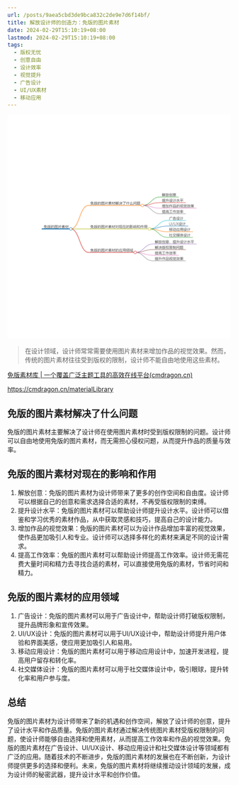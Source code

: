 ```yaml
---
url: /posts/9aea5cbd3de9bca832c2de9e7d6f14bf/
title: 解放设计师的创造力：免版的图片素材
date: 2024-02-29T15:10:19+08:00
lastmod: 2024-02-29T15:10:19+08:00
tags:
  - 版权无忧
  - 创意自由
  - 设计效率
  - 视觉提升
  - 广告设计
  - UI/UX素材
  - 移动应用
---
```



<img src="/images/2024_02_29 15_09_38.png" title="2024_02_29 15_09_38.png" alt="2024_02_29 15_09_38.png"/>


> 在设计领域，设计师常常需要使用图片素材来增加作品的视觉效果。然而，传统的图片素材往往受到版权的限制，设计师不能自由地使用这些素材。

[免版素材库 | 一个覆盖广泛主题工具的高效在线平台(cmdragon.cn)](https://cmdragon.cn/materialLibrary)

https://cmdragon.cn/materialLibrary

## 免版的图片素材解决了什么问题

免版的图片素材主要解决了设计师在使用图片素材时受到版权限制的问题。设计师可以自由地使用免版的图片素材，而无需担心侵权问题，从而提升作品的质量与效率。

## 免版的图片素材对现在的影响和作用

1. 解放创意：免版的图片素材为设计师带来了更多的创作空间和自由度。设计师可以根据自己的创意和需求选择合适的素材，不再受版权限制的束缚。
2. 提升设计水平：免版的图片素材可以帮助设计师提升设计水平。设计师可以借鉴和学习优秀的素材作品，从中获取灵感和技巧，提高自己的设计能力。
3. 增加作品的视觉效果：免版的图片素材可以为设计作品增加丰富的视觉效果，使作品更加吸引人和专业。设计师可以选择多样化的素材来满足不同的设计需求。
4. 提高工作效率：免版的图片素材可以帮助设计师提高工作效率。设计师无需花费大量时间和精力去寻找合适的素材，可以直接使用免版的素材，节省时间和精力。

## 免版的图片素材的应用领域

1. 广告设计：免版的图片素材可以用于广告设计中，帮助设计师打破版权限制，提升品牌形象和宣传效果。
2. UI/UX设计：免版的图片素材可以用于UI/UX设计中，帮助设计师提升用户体验和界面美感，使应用更加吸引人和易用。
3. 移动应用设计：免版的图片素材可以用于移动应用设计中，加速开发进程，提高用户留存和转化率。
4. 社交媒体设计：免版的图片素材可以用于社交媒体设计中，吸引眼球，提升转化率和用户参与度。

## 总结

免版的图片素材为设计师带来了新的机遇和创作空间，解放了设计师的创意，提升了设计水平和作品质量。免版的图片素材通过解决传统图片素材受版权限制的问题，使设计师能够自由选择和使用素材，从而提高工作效率和作品的视觉效果。免版的图片素材在广告设计、UI/UX设计、移动应用设计和社交媒体设计等领域都有广泛的应用。随着技术的不断进步，免版的图片素材的发展也在不断创新，为设计师提供更多的选择和便利。未来，免版的图片素材将继续推动设计领域的发展，成为设计师的秘密武器，提升设计水平和创作价值。